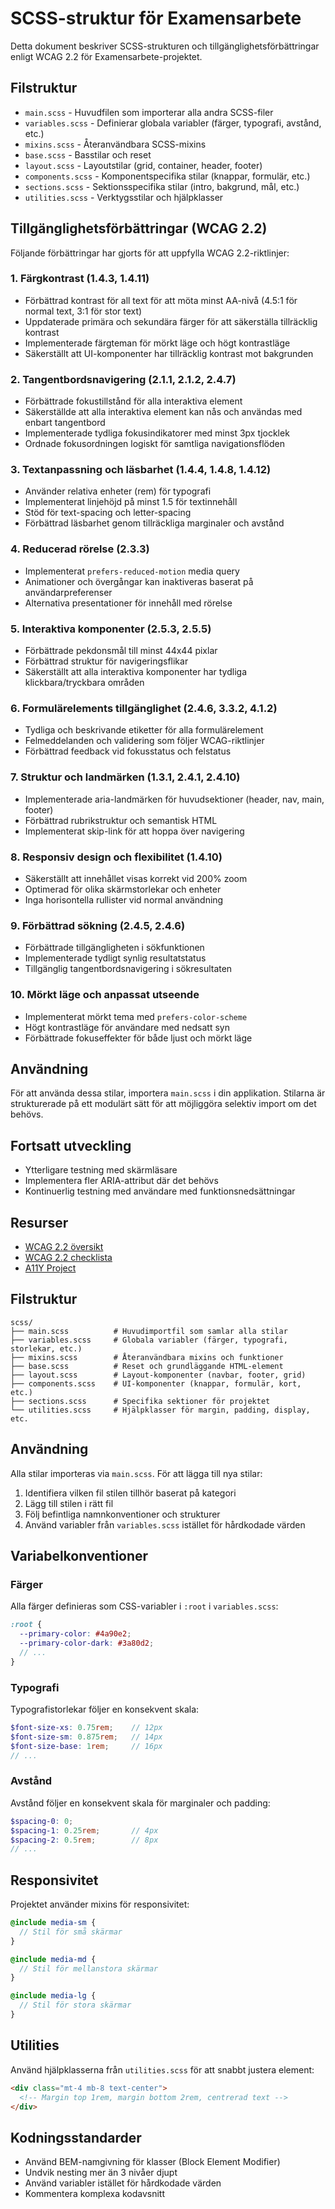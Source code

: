 # SCSS-struktur för Examensarbete

Detta dokument beskriver SCSS-strukturen och tillgänglighetsförbättringar enligt WCAG 2.2 för Examensarbete-projektet.

## Filstruktur

- `main.scss` - Huvudfilen som importerar alla andra SCSS-filer
- `variables.scss` - Definierar globala variabler (färger, typografi, avstånd, etc.)
- `mixins.scss` - Återanvändbara SCSS-mixins
- `base.scss` - Basstilar och reset
- `layout.scss` - Layoutstilar (grid, container, header, footer)
- `components.scss` - Komponentspecifika stilar (knappar, formulär, etc.)
- `sections.scss` - Sektionsspecifika stilar (intro, bakgrund, mål, etc.)
- `utilities.scss` - Verktygsstilar och hjälpklasser

## Tillgänglighetsförbättringar (WCAG 2.2)

Följande förbättringar har gjorts för att uppfylla WCAG 2.2-riktlinjer:

### 1. Färgkontrast (1.4.3, 1.4.11)

- Förbättrad kontrast för all text för att möta minst AA-nivå (4.5:1 för normal text, 3:1 för stor text)
- Uppdaterade primära och sekundära färger för att säkerställa tillräcklig kontrast
- Implementerade färgteman för mörkt läge och högt kontrastläge
- Säkerställt att UI-komponenter har tillräcklig kontrast mot bakgrunden

### 2. Tangentbordsnavigering (2.1.1, 2.1.2, 2.4.7)

- Förbättrade fokustillstånd för alla interaktiva element
- Säkerställde att alla interaktiva element kan nås och användas med enbart tangentbord
- Implementerade tydliga fokusindikatorer med minst 3px tjocklek
- Ordnade fokusordningen logiskt för samtliga navigationsflöden

### 3. Textanpassning och läsbarhet (1.4.4, 1.4.8, 1.4.12)

- Använder relativa enheter (rem) för typografi
- Implementerat linjehöjd på minst 1.5 för textinnehåll
- Stöd för text-spacing och letter-spacing
- Förbättrad läsbarhet genom tillräckliga marginaler och avstånd

### 4. Reducerad rörelse (2.3.3)

- Implementerat `prefers-reduced-motion` media query
- Animationer och övergångar kan inaktiveras baserat på användarpreferenser
- Alternativa presentationer för innehåll med rörelse

### 5. Interaktiva komponenter (2.5.3, 2.5.5)

- Förbättrade pekdonsmål till minst 44x44 pixlar
- Förbättrad struktur för navigeringsflikar
- Säkerställt att alla interaktiva komponenter har tydliga klickbara/tryckbara områden

### 6. Formulärelements tillgänglighet (2.4.6, 3.3.2, 4.1.2)

- Tydliga och beskrivande etiketter för alla formulärelement
- Felmeddelanden och validering som följer WCAG-riktlinjer
- Förbättrad feedback vid fokusstatus och felstatus

### 7. Struktur och landmärken (1.3.1, 2.4.1, 2.4.10)

- Implementerade aria-landmärken för huvudsektioner (header, nav, main, footer)
- Förbättrad rubrikstruktur och semantisk HTML
- Implementerat skip-link för att hoppa över navigering

### 8. Responsiv design och flexibilitet (1.4.10)

- Säkerställt att innehållet visas korrekt vid 200% zoom
- Optimerad för olika skärmstorlekar och enheter
- Inga horisontella rullister vid normal användning

### 9. Förbättrad sökning (2.4.5, 2.4.6)

- Förbättrade tillgängligheten i sökfunktionen
- Implementerade tydligt synlig resultatstatus
- Tillgänglig tangentbordsnavigering i sökresultaten

### 10. Mörkt läge och anpassat utseende

- Implementerat mörkt tema med `prefers-color-scheme`
- Högt kontrastläge för användare med nedsatt syn
- Förbättrade fokuseffekter för både ljust och mörkt läge

## Användning

För att använda dessa stilar, importera `main.scss` i din applikation. Stilarna är strukturerade på ett modulärt sätt för att möjliggöra selektiv import om det behövs.

## Fortsatt utveckling

- Ytterligare testning med skärmläsare
- Implementera fler ARIA-attribut där det behövs
- Kontinuerlig testning med användare med funktionsnedsättningar

## Resurser

- [WCAG 2.2 översikt](https://www.w3.org/WAI/standards-guidelines/wcag/new-in-22/)
- [WCAG 2.2 checklista](https://www.w3.org/WAI/WCAG22/quickref/)
- [A11Y Project](https://www.a11yproject.com/checklist/)

## Filstruktur

```
scss/
├── main.scss          # Huvudimportfil som samlar alla stilar
├── variables.scss     # Globala variabler (färger, typografi, storlekar, etc.)
├── mixins.scss        # Återanvändbara mixins och funktioner
├── base.scss          # Reset och grundläggande HTML-element
├── layout.scss        # Layout-komponenter (navbar, footer, grid)
├── components.scss    # UI-komponenter (knappar, formulär, kort, etc.)
├── sections.scss      # Specifika sektioner för projektet
└── utilities.scss     # Hjälpklasser för margin, padding, display, etc.
```

## Användning

Alla stilar importeras via `main.scss`. För att lägga till nya stilar:

1. Identifiera vilken fil stilen tillhör baserat på kategori
2. Lägg till stilen i rätt fil
3. Följ befintliga namnkonventioner och strukturer
4. Använd variabler från `variables.scss` istället för hårdkodade värden

## Variabelkonventioner

### Färger

Alla färger definieras som CSS-variabler i `:root` i `variables.scss`:

```scss
:root {
  --primary-color: #4a90e2;
  --primary-color-dark: #3a80d2;
  // ...
}
```

### Typografi

Typografistorlekar följer en konsekvent skala:

```scss
$font-size-xs: 0.75rem;    // 12px
$font-size-sm: 0.875rem;   // 14px
$font-size-base: 1rem;     // 16px
// ...
```

### Avstånd

Avstånd följer en konsekvent skala för marginaler och padding:

```scss
$spacing-0: 0;
$spacing-1: 0.25rem;       // 4px
$spacing-2: 0.5rem;        // 8px
// ...
```

## Responsivitet

Projektet använder mixins för responsivitet:

```scss
@include media-sm {
  // Stil för små skärmar
}

@include media-md {
  // Stil för mellanstora skärmar
}

@include media-lg {
  // Stil för stora skärmar
}
```

## Utilities

Använd hjälpklasserna från `utilities.scss` för att snabbt justera element:

```html
<div class="mt-4 mb-8 text-center">
  <!-- Margin top 1rem, margin bottom 2rem, centrerad text -->
</div>
```

## Kodningsstandarder

- Använd BEM-namgivning för klasser (Block Element Modifier)
- Undvik nesting mer än 3 nivåer djupt
- Använd variabler istället för hårdkodade värden
- Kommentera komplexa kodavsnitt 